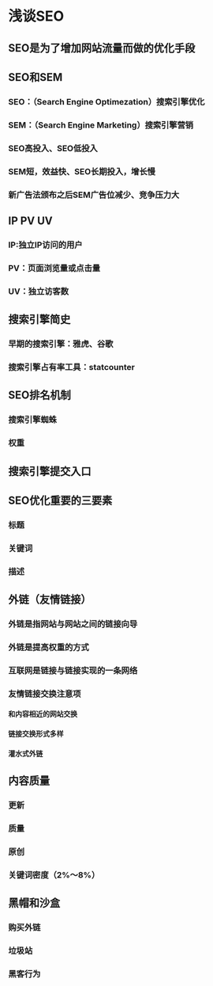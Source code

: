 # 浅谈SEO
## SEO是为了增加网站流量而做的优化手段
## SEO和SEM
### SEO：（Search Engine Optimezation）搜索引擎优化
### SEM：（Search Engine Marketing）搜索引擎营销
### SEO高投入、SEO低投入
### SEM短，效益快、SEO长期投入，增长慢
### 新广告法颁布之后SEM广告位减少、竞争压力大
## IP PV UV
### IP:独立IP访问的用户
### PV：页面浏览量或点击量
### UV：独立访客数
## 搜索引擎简史
### 早期的搜索引擎：雅虎、谷歌
### 搜索引擎占有率工具：statcounter
## SEO排名机制
### 搜索引擎蜘蛛
### 权重 
## 搜索引擎提交入口
## SEO优化重要的三要素
### 标题
### 关键词
### 描述
## 外链（友情链接）
### 外链是指网站与网站之间的链接向导
### 外链是提高权重的方式
### 互联网是链接与链接实现的一条网络
### 友情链接交换注意项
#### 和内容相近的网站交换
#### 链接交换形式多样
#### 灌水式外链
## 内容质量
### 更新
### 质量
### 原创
### 关键词密度（2%～8%）
## 黑帽和沙盒
### 购买外链
### 垃圾站
### 黑客行为